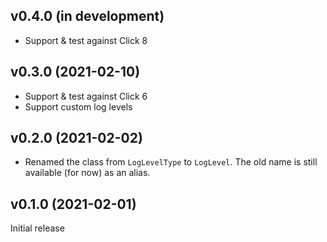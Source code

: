 v0.4.0 (in development)
-----------------------
- Support & test against Click 8

v0.3.0 (2021-02-10)
-------------------
- Support & test against Click 6
- Support custom log levels

v0.2.0 (2021-02-02)
-------------------
- Renamed the class from `LogLevelType` to `LogLevel`.  The old name is still
  available (for now) as an alias.

v0.1.0 (2021-02-01)
-------------------
Initial release
